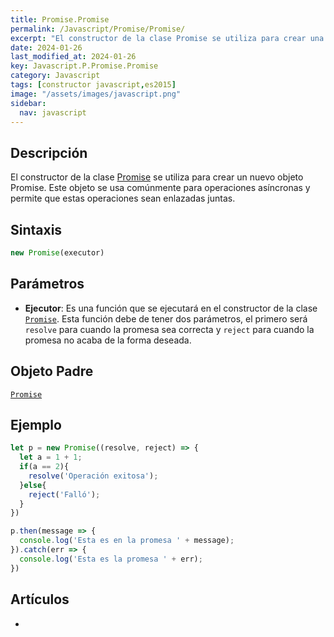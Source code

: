 ```yaml
---
title: Promise.Promise
permalink: /Javascript/Promise/Promise/
excerpt: "El constructor de la clase Promise se utiliza para crear una nueva promesa en JavaScript."
date: 2024-01-26
last_modified_at: 2024-01-26
key: Javascript.P.Promise.Promise
category: Javascript
tags: [constructor javascript,es2015]
image: "/assets/images/javascript.png"
sidebar:
  nav: javascript
---
```


## Descripción


El constructor de la clase [Promise](https://www.w3api.com/Javascript/Promise/) se utiliza para crear un nuevo objeto Promise. Este objeto se usa comúnmente para operaciones asíncronas y permite que estas operaciones sean enlazadas juntas.


## Sintaxis


```javascript
new Promise(executor)
```


## Parámetros

- **Ejecutor**: Es una función que se ejecutará en el constructor de la clase [`Promise`](https://www.w3api.com/Javascript/Promise/). Esta función debe de tener dos parámetros, el primero será `resolve` para cuando la promesa sea correcta y `reject` para cuando la promesa no acaba de la forma deseada.

## Objeto Padre


[`Promise`](https://www.w3api.com/Javascript/Promise/)


## Ejemplo


```javascript
let p = new Promise((resolve, reject) => {
  let a = 1 + 1;
  if(a == 2){
    resolve('Operación exitosa');
  }else{
    reject('Falló');
  }
})

p.then(message => {
  console.log('Esta es en la promesa ' + message);
}).catch(err => {
  console.log('Esta es la promesa ' + err);
})
```


## Artículos

- 
